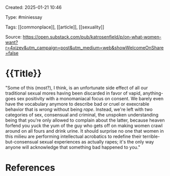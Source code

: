 Created: 2025-01-21 10:46

Type: #miniessay 

Tags: [[commonplace]], [[article]], [[sexuality]]

Source: https://open.substack.com/pub/katrosenfield/p/on-what-women-want?r=4xizev&utm_campaign=post&utm_medium=web&showWelcomeOnShare=false

# {{Title}}

   "Some of this (most?), I think, is an unfortunate side effect of all our traditional sexual mores having been discarded in favor of vapid, anything-goes sex positivity with a monomaniacal focus on consent. We barely even have the vocabulary anymore to describe bad or cruel or exexcrable behavior that is *wrong* without being *rape*. Instead, we're left with two categories of sex, consensual and criminal, the unspoken understanding being that you're only allowed to complain about the latter, because heaven forfend you yuck the yum of the guy who gets off on making women crawl around on all fours and drink urine. It should surprise no one that women in this milieu are performing intellectual acrobatics to redefine their terrible-but-consensual sexual experiences as actually rapes; it's the only way anyone will acknowledge that something bad happened to you."

# References

